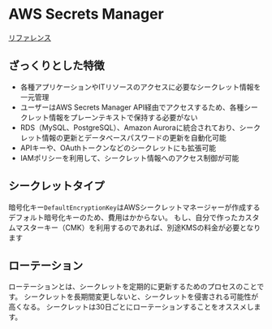 # AWS Secrets Manager
[リファレンス](https://aws.amazon.com/jp/secrets-manager/)


## ざっくりとした特徴

- 各種アプリケーションやITリソースのアクセスに必要なシークレット情報を一元管理
- ユーザーはAWS Secrets Manager API経由でアクセスするため、各種シークレット情報をプレーンテキストで保持する必要がない
- RDS（MySQL、PostgreSQL）、Amazon Auroraに統合されており、シークレット情報の更新とデータベースパスワードの更新を自動化可能
- APIキーや、OAuthトークンなどのシークレットにも拡張可能
- IAMポリシーを利用して、シークレット情報へのアクセス制御が可能

## シークレットタイプ

暗号化キー`DefaultEncryptionKey`はAWSシークレットマネージャーが作成するデフォルト暗号化キーのため、費用はかからない。
もし、自分で作ったカスタムマスターキー（CMK）を利用するのであれば、別途KMSの料金が必要となります

## ローテーション

ローテーションとは、シークレットを定期的に更新するためのプロセスのことです。
シークレットを長期間変更しないと、シークレットを侵害される可能性が高くなる。
シークレットは30日ごとにローテーションすることをオススメします。